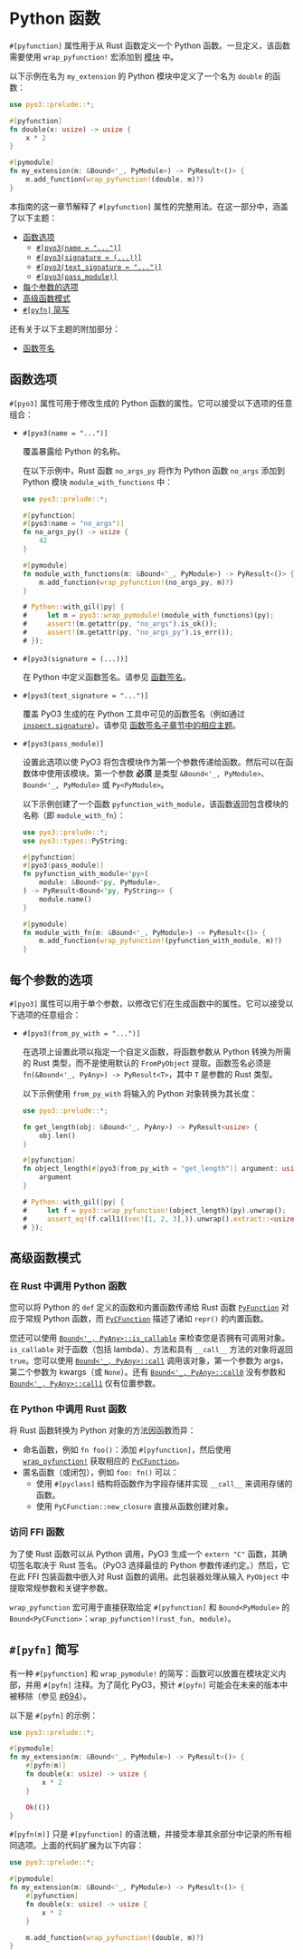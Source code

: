 # Python 函数

`#[pyfunction]` 属性用于从 Rust 函数定义一个 Python 函数。一旦定义，该函数需要使用 `wrap_pyfunction!` 宏添加到 [模块](./module.md) 中。

以下示例在名为 `my_extension` 的 Python 模块中定义了一个名为 `double` 的函数：

```rust
use pyo3::prelude::*;

#[pyfunction]
fn double(x: usize) -> usize {
    x * 2
}

#[pymodule]
fn my_extension(m: &Bound<'_, PyModule>) -> PyResult<()> {
    m.add_function(wrap_pyfunction!(double, m)?)
}
```

本指南的这一章节解释了 `#[pyfunction]` 属性的完整用法。在这一部分中，涵盖了以下主题：

- [函数选项](#function-options)
  - [`#[pyo3(name = "...")]`](#name)
  - [`#[pyo3(signature = (...))]`](#signature)
  - [`#[pyo3(text_signature = "...")]`](#text_signature)
  - [`#[pyo3(pass_module)]`](#pass_module)
- [每个参数的选项](#per-argument-options)
- [高级函数模式](#advanced-function-patterns)
- [`#[pyfn]` 简写](#pyfn-shorthand)

还有关于以下主题的附加部分：

- [函数签名](./function/signature.md)

## 函数选项

`#[pyo3]` 属性可用于修改生成的 Python 函数的属性。它可以接受以下选项的任意组合：

  - <a id="name"></a> `#[pyo3(name = "...")]`

    覆盖暴露给 Python 的名称。

    在以下示例中，Rust 函数 `no_args_py` 将作为 Python 函数 `no_args` 添加到 Python 模块 `module_with_functions` 中：

    ```rust
    use pyo3::prelude::*;

    #[pyfunction]
    #[pyo3(name = "no_args")]
    fn no_args_py() -> usize {
        42
    }

    #[pymodule]
    fn module_with_functions(m: &Bound<'_, PyModule>) -> PyResult<()> {
        m.add_function(wrap_pyfunction!(no_args_py, m)?)
    }

    # Python::with_gil(|py| {
    #     let m = pyo3::wrap_pymodule!(module_with_functions)(py);
    #     assert!(m.getattr(py, "no_args").is_ok());
    #     assert!(m.getattr(py, "no_args_py").is_err());
    # });
    ```

  - <a id="signature"></a> `#[pyo3(signature = (...))]`

    在 Python 中定义函数签名。请参见 [函数签名](./function/signature.md)。

  - <a id="text_signature"></a> `#[pyo3(text_signature = "...")]`

    覆盖 PyO3 生成的在 Python 工具中可见的函数签名（例如通过 [`inspect.signature`]）。请参见 [函数签名子章节中的相应主题](./function/signature.md#making-the-function-signature-available-to-python)。

  - <a id="pass_module" ></a> `#[pyo3(pass_module)]`

    设置此选项以使 PyO3 将包含模块作为第一个参数传递给函数。然后可以在函数体中使用该模块。第一个参数 **必须** 是类型 `&Bound<'_, PyModule>`、`Bound<'_, PyModule>` 或 `Py<PyModule>`。

    以下示例创建了一个函数 `pyfunction_with_module`，该函数返回包含模块的名称（即 `module_with_fn`）：

    ```rust
    use pyo3::prelude::*;
    use pyo3::types::PyString;

    #[pyfunction]
    #[pyo3(pass_module)]
    fn pyfunction_with_module<'py>(
        module: &Bound<'py, PyModule>,
    ) -> PyResult<Bound<'py, PyString>> {
        module.name()
    }

    #[pymodule]
    fn module_with_fn(m: &Bound<'_, PyModule>) -> PyResult<()> {
        m.add_function(wrap_pyfunction!(pyfunction_with_module, m)?)
    }
    ```

## 每个参数的选项

`#[pyo3]` 属性可以用于单个参数，以修改它们在生成函数中的属性。它可以接受以下选项的任意组合：

  - <a id="from_py_with"></a> `#[pyo3(from_py_with = "...")]`

    在选项上设置此项以指定一个自定义函数，将函数参数从 Python 转换为所需的 Rust 类型，而不是使用默认的 `FromPyObject` 提取。函数签名必须是 `fn(&Bound<'_, PyAny>) -> PyResult<T>`，其中 `T` 是参数的 Rust 类型。

    以下示例使用 `from_py_with` 将输入的 Python 对象转换为其长度：

    ```rust
    use pyo3::prelude::*;

    fn get_length(obj: &Bound<'_, PyAny>) -> PyResult<usize> {
        obj.len()
    }

    #[pyfunction]
    fn object_length(#[pyo3(from_py_with = "get_length")] argument: usize) -> usize {
        argument
    }

    # Python::with_gil(|py| {
    #     let f = pyo3::wrap_pyfunction!(object_length)(py).unwrap();
    #     assert_eq!(f.call1((vec![1, 2, 3],)).unwrap().extract::<usize>().unwrap(), 3);
    # });
    ```

## 高级函数模式

### 在 Rust 中调用 Python 函数

您可以将 Python 的 `def` 定义的函数和内置函数传递给 Rust 函数 [`PyFunction`] 对应于常规 Python 函数，而 [`PyCFunction`] 描述了诸如 `repr()` 的内置函数。

您还可以使用 [`Bound<'_, PyAny>::is_callable`] 来检查您是否拥有可调用对象。`is_callable` 对于函数（包括 lambda）、方法和具有 `__call__` 方法的对象将返回 `true`。您可以使用 [`Bound<'_, PyAny>::call`] 调用该对象，第一个参数为 args，第二个参数为 kwargs（或 `None`）。还有 [`Bound<'_, PyAny>::call0`] 没有参数和 [`Bound<'_, PyAny>::call1`] 仅有位置参数。

### 在 Python 中调用 Rust 函数

将 Rust 函数转换为 Python 对象的方法因函数而异：

- 命名函数，例如 `fn foo()`：添加 `#[pyfunction]`，然后使用 [`wrap_pyfunction!`] 获取相应的 [`PyCFunction`]。
- 匿名函数（或闭包），例如 `foo: fn()` 可以：
  - 使用 `#[pyclass]` 结构将函数作为字段存储并实现 `__call__` 来调用存储的函数。
  - 使用 `PyCFunction::new_closure` 直接从函数创建对象。

[`Bound<'_, PyAny>::is_callable`]: {{#PYO3_DOCS_URL}}/pyo3/prelude/trait.PyAnyMethods.html#tymethod.is_callable
[`Bound<'_, PyAny>::call`]: {{#PYO3_DOCS_URL}}/pyo3/prelude/trait.PyAnyMethods.html#tymethod.call
[`Bound<'_, PyAny>::call0`]: {{#PYO3_DOCS_URL}}/pyo3/prelude/trait.PyAnyMethods.html#tymethod.call0
[`Bound<'_, PyAny>::call1`]: {{#PYO3_DOCS_URL}}/pyo3/prelude/trait.PyAnyMethods.html#tymethod.call1
[`wrap_pyfunction!`]: {{#PYO3_DOCS_URL}}/pyo3/macro.wrap_pyfunction.html
[`PyFunction`]: {{#PYO3_DOCS_URL}}/pyo3/types/struct.PyFunction.html
[`PyCFunction`]: {{#PYO3_DOCS_URL}}/pyo3/types/struct.PyCFunction.html

### 访问 FFI 函数

为了使 Rust 函数可以从 Python 调用，PyO3 生成一个 `extern "C"` 函数，其确切签名取决于 Rust 签名。（PyO3 选择最佳的 Python 参数传递约定。）然后，它在此 FFI 包装函数中嵌入对 Rust 函数的调用。此包装器处理从输入 `PyObject` 中提取常规参数和关键字参数。

`wrap_pyfunction` 宏可用于直接获取给定 `#[pyfunction]` 和 `Bound<PyModule>` 的 `Bound<PyCFunction>`：`wrap_pyfunction!(rust_fun, module)`。

## `#[pyfn]` 简写

有一种 `#[pyfunction]` 和 `wrap_pymodule!` 的简写：函数可以放置在模块定义内部，并用 `#[pyfn]` 注释。为了简化 PyO3，预计 `#[pyfn]` 可能会在未来的版本中被移除（参见 [#694](https://github.com/PyO3/pyo3/issues/694)）。

以下是 `#[pyfn]` 的示例：

```rust
use pyo3::prelude::*;

#[pymodule]
fn my_extension(m: &Bound<'_, PyModule>) -> PyResult<()> {
    #[pyfn(m)]
    fn double(x: usize) -> usize {
        x * 2
    }

    Ok(())
}
```

`#[pyfn(m)]` 只是 `#[pyfunction]` 的语法糖，并接受本章其余部分中记录的所有相同选项。上面的代码扩展为以下内容：

```rust
use pyo3::prelude::*;

#[pymodule]
fn my_extension(m: &Bound<'_, PyModule>) -> PyResult<()> {
    #[pyfunction]
    fn double(x: usize) -> usize {
        x * 2
    }

    m.add_function(wrap_pyfunction!(double, m)?)
}
```

[`inspect.signature`]: https://docs.python.org/3/library/inspect.html#inspect.signature